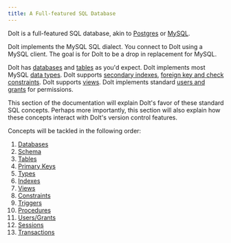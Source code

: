 ```yaml
---
title: A Full-featured SQL Database
---
```


Dolt is a full-featured SQL database, akin to [Postgres](https://www.postgresql.org/) or [MySQL](https://www.mysql.com/).

Dolt implements the MySQL SQL dialect. You connect to Dolt using a MySQL client. The goal is for Dolt to be a drop in replacement for MySQL.

Dolt has [databases](./databases.md) and [tables](./schema.md) as you'd expect. Dolt implements most MySQL [data types](./types.md). Dolt supports [secondary indexes](./indexes.md), [foreign key and check constraints](./constraints.md). Dolt supports [views](./views.md). Dolt implements standard [users and grants](./users-grants.md) for permissions.

This section of the documentation will explain Dolt's favor of these standard SQL concepts. Perhaps more importantly, this section will also explain how these concepts interact with Dolt's version control features.

Concepts will be tackled in the following order:

1. [Databases](concepts/dolt/sql/databases.md)
2. [Schema](concepts/dolt/sql/schema.md)
3. [Tables](concepts/dolt/sql/table.md)
4. [Primary Keys]((concepts/dolt/sql/primary-key.md))
3. [Types](concepts/dolt/sql/types.md)
4. [Indexes](concepts/dolt/sql/indexes.md)
5. [Views](concepts/dolt/sql/views.md)
6. [Constraints](concepts/dolt/sql/views.md)
7. [Triggers](concepts/dolt/sql/triggers.md)
8. [Procedures](concepts/dolt/sql/procedures.md)
9. [Users/Grants](concepts/dolt/sql/users-grants.md)
10. [Sessions](concepts/dolt/sql/session.md)
11. [Transactions](concepts/dolt/sql/transaction.md)